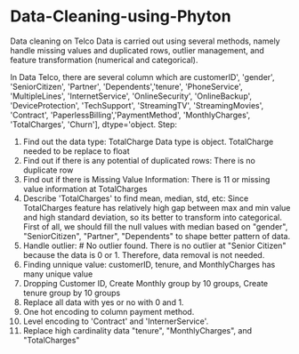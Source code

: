 # Data-Cleaning-using-Phyton

Data cleaning on Telco Data is carried out using several methods, namely handle missing values and duplicated rows, outlier management, and feature transformation (numerical and categorical).

In Data Telco, there are several column which are customerID', 'gender', 'SeniorCitizen', 'Partner', 'Dependents','tenure', 'PhoneService', 'MultipleLines', 'InternetService', 'OnlineSecurity', 'OnlineBackup', 'DeviceProtection', 'TechSupport', 'StreamingTV', 'StreamingMovies', 'Contract', 'PaperlessBilling','PaymentMethod', 'MonthlyCharges', 'TotalCharges', 'Churn'], dtype='object.
Step:
1. Find out the data type: TotalCharge Data type is object. TotalCharge needed to be replace to float
2. Find out if there is any potential of duplicated rows: There is no duplicate row
3. Find out if there is Missing Value Information: There is 11 or  missing value information at TotalCharges
4. Describe 'TotalCharges' to find mean, median, std, etc: Since TotalCharges feature has relatively high gap between max and min value and high standard deviation, so its better to transform into categorical. First of all, we should fill the null values with median based on "gender", "SeniorCitizen", "Partner", "Dependents" to shape better pattern of data.
5. Handle outlier: # No outlier found. There is no outlier at "Senior Citizen" because the data is 0 or 1. Therefore, data removal is not needed.
6. Finding unnique value: customerID, tenure, and MonthlyCharges has many unique value
7. Dropping Customer ID, Create Monthly group by 10 groups, Create tenure group by 10 groups
8. Replace all data with yes or no with 0 and 1.
9. One hot encoding to column payment method.
10. Level encoding to 'Contract' and 'InternerService'.
11. Replace high cardinality data "tenure", "MonthlyCharges", and "TotalCharges"
